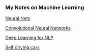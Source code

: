 ### My Notes on Machine Learning

[Neural Nets](https://github.com/andrewt3000/MachineLearning/blob/master/neuralNets.md)  

[Convolutional Neural Networks](https://github.com/andrewt3000/MachineLearning/blob/master/cnn4Images.md)  

[Deep Learning for NLP](https://github.com/andrewt3000/DL4NLP/blob/master/README.md)

[Self driving cars](https://github.com/andrewt3000/MachineLearning/blob/master/selfDrivingCars.md)
